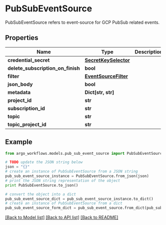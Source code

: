 # PubSubEventSource

PubSubEventSource refers to event-source for GCP PubSub related events.

## Properties

Name | Type | Description | Notes
------------ | ------------- | ------------- | -------------
**credential_secret** | [**SecretKeySelector**](SecretKeySelector.md) |  | [optional] 
**delete_subscription_on_finish** | **bool** |  | [optional] 
**filter** | [**EventSourceFilter**](EventSourceFilter.md) |  | [optional] 
**json_body** | **bool** |  | [optional] 
**metadata** | **Dict[str, str]** |  | [optional] 
**project_id** | **str** |  | [optional] 
**subscription_id** | **str** |  | [optional] 
**topic** | **str** |  | [optional] 
**topic_project_id** | **str** |  | [optional] 

## Example

```python
from argo_workflows.models.pub_sub_event_source import PubSubEventSource

# TODO update the JSON string below
json = "{}"
# create an instance of PubSubEventSource from a JSON string
pub_sub_event_source_instance = PubSubEventSource.from_json(json)
# print the JSON string representation of the object
print PubSubEventSource.to_json()

# convert the object into a dict
pub_sub_event_source_dict = pub_sub_event_source_instance.to_dict()
# create an instance of PubSubEventSource from a dict
pub_sub_event_source_form_dict = pub_sub_event_source.from_dict(pub_sub_event_source_dict)
```
[[Back to Model list]](../README.md#documentation-for-models) [[Back to API list]](../README.md#documentation-for-api-endpoints) [[Back to README]](../README.md)


